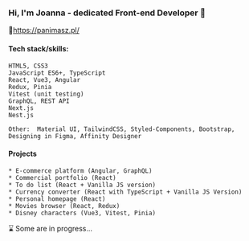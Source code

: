 ### Hi, I'm Joanna - dedicated Front-end Developer 👋
🔗https://panimasz.pl/

#### Tech stack/skills:
```
HTML5, CSS3
JavaScript ES6+, TypeScript
React, Vue3, Angular
Redux, Pinia
Vitest (unit testing)
GraphQL, REST API
Next.js
Nest.js
```
```
Other:  Material UI, TailwindCSS, Styled-Components, Bootstrap, Designing in Figma, Affinity Designer
```

#### Projects
```
* E-commerce platform (Angular, GraphQL)
* Commercial portfolio (React)
* To do list (React + Vanilla JS version)
* Currency converter (React with TypeScript + Vanilla JS Version)
* Personal homepage (React)
* Movies browser (React, Redux)
* Disney characters (Vue3, Vitest, Pinia)
```
⌛ Some are in progress...
